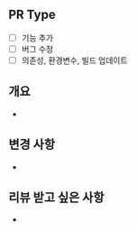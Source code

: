 ## PR Type
- [ ] 기능 추가
- [ ] 버그 수정
- [ ] 의존성, 환경변수, 빌드 업데이트

## 개요
+ 

## 변경 사항
+ 

## 리뷰 받고 싶은 사항
+ 
